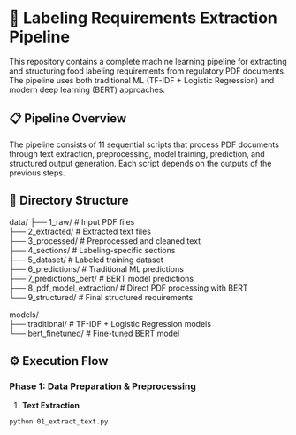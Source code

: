 # 🧾 Labeling Requirements Extraction Pipeline

This repository contains a complete machine learning pipeline for extracting and structuring food labeling requirements from regulatory PDF documents. The pipeline uses both traditional ML (TF-IDF + Logistic Regression) and modern deep learning (BERT) approaches.

## 📋 Pipeline Overview

The pipeline consists of 11 sequential scripts that process PDF documents through text extraction, preprocessing, model training, prediction, and structured output generation. Each script depends on the outputs of the previous steps.

## 📁 Directory Structure

data/
├── 1_raw/                     # Input PDF files  
├── 2_extracted/              # Extracted text files  
├── 3_processed/              # Preprocessed and cleaned text  
├── 4_sections/               # Labeling-specific sections  
├── 5_dataset/                # Labeled training dataset  
├── 6_predictions/            # Traditional ML predictions  
├── 7_predictions_bert/       # BERT model predictions  
├── 8_pdf_model_extraction/   # Direct PDF processing with BERT  
└── 9_structured/             # Final structured requirements  

models/  
├── traditional/              # TF-IDF + Logistic Regression models  
└── bert_finetuned/           # Fine-tuned BERT model

## ⚙️ Execution Flow

### Phase 1: Data Preparation & Preprocessing

1. **Text Extraction**
```bash
python 01_extract_text.py

